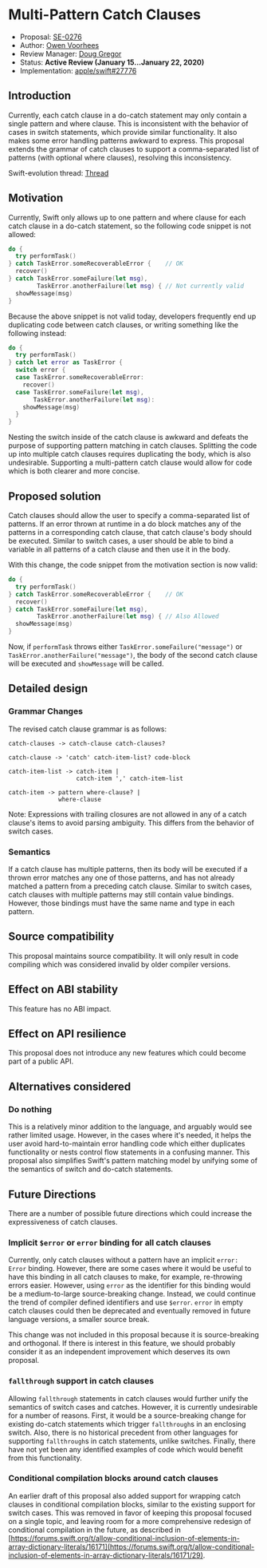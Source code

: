 # Multi-Pattern Catch Clauses

* Proposal: [SE-0276](0276-multi-pattern-catch-clauses.md)
* Author: [Owen Voorhees](https://github.com/owenv)
* Review Manager: [Doug Gregor](https://github.com/DougGregor)
* Status: **Active Review (January 15...January 22, 2020)**
* Implementation: [apple/swift#27776](https://github.com/apple/swift/pull/27776)

## Introduction

Currently, each catch clause in a do-catch statement may only contain a single pattern and where clause. This is inconsistent with the behavior of cases in switch statements, which provide similar functionality. It also makes some error handling patterns awkward to express. This proposal extends the grammar of catch clauses to support a comma-separated list of patterns (with optional where clauses), resolving this inconsistency.

Swift-evolution thread: [Thread](https://forums.swift.org/t/multi-pattern-and-conditionally-compiled-catch-clauses/30246)

## Motivation

Currently, Swift only allows up to one pattern and where clause for each catch clause in a do-catch statement, so the following code snippet is not allowed:

```swift
do {
  try performTask()
} catch TaskError.someRecoverableError {    // OK
  recover()
} catch TaskError.someFailure(let msg),
        TaskError.anotherFailure(let msg) { // Not currently valid
  showMessage(msg)
}
```

Because the above snippet is not valid today, developers frequently end up duplicating code between catch clauses, or writing something like the following instead:

```swift
do {
  try performTask()
} catch let error as TaskError {
  switch error {
  case TaskError.someRecoverableError:
    recover()
  case TaskError.someFailure(let msg),
       TaskError.anotherFailure(let msg):
    showMessage(msg)
  }
}
```

Nesting the switch inside of the catch clause is awkward and defeats the purpose of supporting pattern matching in catch clauses. Splitting the code up into multiple catch clauses requires duplicating the body, which is also undesirable. Supporting a multi-pattern catch clause would allow for code which is both clearer and more concise.

## Proposed solution

Catch clauses should allow the user to specify a comma-separated list of patterns. If an error thrown at runtime in a do block matches any of the patterns in a corresponding catch clause, that catch clause's body should be executed. Similar to switch cases, a user should be able to bind a variable in all patterns of a catch clause and then use it in the body.

With this change, the code snippet from the motivation section is now valid:

```swift
do {
  try performTask()
} catch TaskError.someRecoverableError {    // OK
  recover()
} catch TaskError.someFailure(let msg),
        TaskError.anotherFailure(let msg) { // Also Allowed
  showMessage(msg)
}
```

Now, if `performTask` throws either `TaskError.someFailure("message")` or `TaskError.anotherFailure("message")`, the body of the second catch clause will be executed and `showMessage` will be called.

## Detailed design

### Grammar Changes

The revised catch clause grammar is as follows:

```
catch-clauses -> catch-clause catch-clauses?

catch-clause -> 'catch' catch-item-list? code-block

catch-item-list -> catch-item |
                   catch-item ',' catch-item-list

catch-item -> pattern where-clause? |
              where-clause
```

Note: Expressions with trailing closures are not allowed in any of a catch clause's items to avoid parsing ambiguity. This differs from the behavior of switch cases.

### Semantics

If a catch clause has multiple patterns, then its body will be executed if a thrown error matches any one of those patterns, and has not already matched a pattern from a preceding catch clause. Similar to switch cases, catch clauses with multiple patterns may still contain value bindings. However, those bindings must have the same name and type in each pattern.

## Source compatibility

This proposal maintains source compatibility. It will only result in code compiling which was considered invalid by older compiler versions.

## Effect on ABI stability

This feature has no ABI impact.

## Effect on API resilience

This proposal does not introduce any new features which could become part of a public API.

## Alternatives considered

### Do nothing

This is a relatively minor addition to the language, and arguably would see rather limited usage. However, in the cases where it's needed, it helps the user avoid hard-to-maintain error handling code which either duplicates functionality or nests control flow statements in a confusing manner. This proposal also simplifies Swift's pattern matching model by unifying some of the semantics of switch and do-catch statements.

## Future Directions

There are a number of possible future directions which could increase the expressiveness of catch clauses.

### Implicit `$error` or `error` binding for all catch clauses

Currently, only catch clauses without a pattern have an implicit `error: Error` binding. However, there are some cases where it would be useful to have this binding in all catch clauses to make, for example, re-throwing errors easier. However, using `error` as the identifier for this binding would be a medium-to-large source-breaking change. Instead, we could continue the trend of compiler defined identifiers and use `$error`. `error` in empty catch clauses could then be deprecated and eventually removed in future language versions, a smaller source break.

This change was not included in this proposal because it is source-breaking and orthogonal. If there is interest in this feature, we should probably consider it as an independent improvement which deserves its own proposal.

### `fallthrough` support in catch clauses

Allowing `fallthrough` statements in catch clauses would further unify the semantics of switch cases and catches. However, it is currently undesirable for a number of reasons. First, it would be a source-breaking change for existing do-catch statements which trigger `fallthrough`s in an enclosing switch. Also, there is no historical precedent from other languages for supporting `fallthrough`s in catch statements, unlike switches. Finally, there have not yet been any identified examples of code which would benefit from this functionality.

### Conditional compilation blocks around catch clauses

An earlier draft of this proposal also added support for wrapping catch clauses in conditional compilation blocks, similar to the existing support for switch cases. This was removed in favor of keeping this proposal focused on a single topic, and leaving room for a more comprehensive redesign of conditional compilation in the future, as described in [https://forums.swift.org/t/allow-conditional-inclusion-of-elements-in-array-dictionary-literals/16171](https://forums.swift.org/t/allow-conditional-inclusion-of-elements-in-array-dictionary-literals/16171/29).
